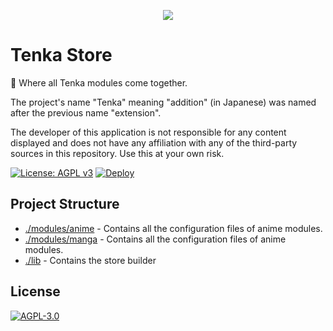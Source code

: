 <p align="center">
    <img src="https://github.com/yukino-org/media/blob/main/images/subbanners/gh-tenka-banner.png?raw=true">
</p>

# Tenka Store

🏪 Where all Tenka modules come together.

The project's name "Tenka" meaning "addition" (in Japanese) was named after the previous name "extension".

The developer of this application is not responsible for any content displayed and does not have any affiliation with any of the third-party sources in this repository. Use this at your own risk.

[![License: AGPL v3](https://img.shields.io/badge/License-AGPL_v3-blue.svg)](https://www.gnu.org/licenses/agpl-3.0)
[![Deploy](https://github.com/yukino-org/tenka-store/actions/workflows/deploy.yml/badge.svg?branch=main)](https://github.com/yukino-org/tenka-store/actions/workflows/deploy.yml)

## Project Structure

-   [./modules/anime](./modules/anime) - Contains all the configuration files of anime modules.
-   [./modules/manga](./modules/manga) - Contains all the configuration files of anime modules.
-   [./lib](./lib) - Contains the store builder

## License

[![AGPL-3.0](https://github.com/yukino-org/media/blob/main/images/license-logo/agplv3.png?raw=true)](./LICENSE)
